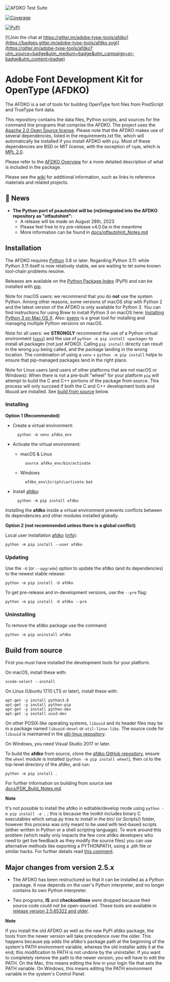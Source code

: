![AFDKO Test Suite](https://github.com/adobe-type-tools/afdko/workflows/AFDKO%20Test%20Suite/badge.svg)

[![Coverage](https://codecov.io/gh/adobe-type-tools/afdko/branch/develop/graph/badge.svg)](https://codecov.io/gh/adobe-type-tools/afdko/branch/develop)

[![PyPI](https://img.shields.io/pypi/v/afdko.svg)](https://pypi.org/project/afdko)

[![Join the chat at https://gitter.im/adobe-type-tools/afdko](https://badges.gitter.im/adobe-type-tools/afdko.svg)](https://gitter.im/adobe-type-tools/afdko?utm_source=badge&utm_medium=badge&utm_campaign=pr-badge&utm_content=badge)

Adobe Font Development Kit for OpenType (AFDKO)
===============================================

The AFDKO is a set of tools for building OpenType font files from
PostScript and TrueType font data.

This repository contains the data files, Python scripts, and sources for
the command line programs that comprise the AFDKO. The project uses the
[Apache 2.0 Open Source license](https://opensource.org/licenses/Apache-2.0).
Please note that the AFDKO makes use of several dependencies, listed in the
requirements.txt file, which will automatically be installed if you install
AFDKO with `pip`. Most of these dependencies are BSD or MIT license, with
the exception of `tqdm`, which is [MPL 2.0](https://www.mozilla.org/en-US/MPL/2.0/).

Please refer to the
[AFDKO Overview](https://adobe-type-tools.github.io/afdko/AFDKO-Overview.html)
for a more detailed description of what is included in the package.

Please see the
[wiki](https://github.com/adobe-type-tools/afdko/wiki)
for additional information, such as links to reference materials and related
projects.

📣 News
------------
* **The Python port of psautohint will be (re)integrated into the AFDKO repository as "otfautohint":**
  * A release will be made on August 28th, 2023
  * Please feel free to try pre-release v4.0.0a in the meantime
  * More information can be found in [docs/otfautohint_Notes.md](docs/otfautohint_Notes.md)

Installation
------------

The AFDKO requires [Python](http://www.python.org/download) 3.8
or later.
Regarding Python 3.11: while Python 3.11 itself is now relatively stable, we are waiting to let some known tool-chain problems resolve.

Releases are available on the [Python Package
Index](https://pypi.python.org/pypi/afdko) (PyPI) and can be installed
with [pip](https://pip.pypa.io).

Note for macOS users: we recommend that you do **not** use the system
Python. Among other reasons, some versions of macOS ship with Python 2
and the latest version of the AFDKO is only available for Python 3. You
can find instructions for using Brew to install Python 3 on macOS here:
[Installing Python 3 on Mac OS X](https://docs.python-guide.org/starting/install3/osx/).
Also: [pyenv](https://github.com/pyenv/pyenv) is a great tool for
installing and managing multiple Python versions on macOS.

Note for all users: we **STRONGLY** recommend the use of a Python virtual
environment ([`venv`](https://docs.python.org/3/library/venv.html))
and the use of `python -m pip install <package>` to install all packages
(not just AFDKO). Calling `pip install` directly can result in the
wrong `pip` being called, and the package landing in the wrong location.
The combination of using a `venv` + `python -m pip install` helps to ensure
that pip-managed packages land in the right place.

Note for Linux users (and users of other platforms that are not macOS or Windows): When there is not a pre-built "wheel" for your platform `pip` will attempt to build the C and C++ portions of the package from source. This process will only succeed if both the C and C++ development tools and libuuid are installed. See [build from source](#Build-from-source) below.

### Installing

**Option 1 (Recommended)**

- Create a virtual environment:

        python -m venv afdko_env

- Activate the virtual environment:

    - macOS & Linux

            source afdko_env/bin/activate

    - Windows

            afdko_env\Scripts\activate.bat

- Install [afdko](https://pypi.python.org/pypi/afdko):

        python -m pip install afdko

Installing the **afdko** inside a virtual environment prevents conflicts
between its dependencies and other modules installed globally.

**Option 2 (not recommended unless there is a global conflict)**

Local user installation [afdko](https://pypi.python.org/pypi/afdko) ([info](https://pip.pypa.io/en/stable/user_guide/?highlight=%E2%80%93%20user#user-installs)):

    python -m pip install --user afdko

### Updating

Use the `-U` (or `--upgrade`) option to update the afdko (and its
dependencies) to the newest stable release:

    python -m pip install -U afdko

To get pre-release and in-development versions, use the `--pre` flag:

    python -m pip install -U afdko --pre

### Uninstalling

To remove the afdko package use the command:

    python -m pip uninstall afdko

Build from source
-----------------

First you must have installed the development tools for your platform.

On macOS, install these with:

    xcode-select --install

On Linux (Ubuntu 17.10 LTS or later), install these with:

    apt-get -y install python3.8
    apt-get -y install python-pip
    apt-get -y install python-dev
    apt-get -y install uuid-dev

On other POSIX-like operating systems, `libuuid` and its header files
may be in a package named `libuuid-devel` or `util-linux-libs`. The
source code for `libuuid` is maintained in the
[util-linux repository](https://github.com/karelzak/util-linux).

On Windows, you need Visual Studio 2017 or later.


To build the **afdko** from source, clone the [afdko GitHub
repository](https://github.com/adobe-type-tools/afdko), ensure the `wheel`
module is installed (`python -m pip install wheel`), then `cd` to the top-level
directory of the afdko, and run:

    python -m pip install .

For further information on building from source see
[docs/FDK\_Build\_Notes.md](docs/FDK_Build_Notes.md).

**Note**

It's not possible to install the afdko in editable/develop mode using
`python -m pip install -e .` ; this is because the toolkit includes binary C executables
which setup.py tries to install in the bin/ (or Scripts/) folder, however
this process was only meant to be used with text-based scripts (either
written in Python or a shell scripting language). To work around this problem
(which really only impacts the few core afdko developers who need to get live
feedback as they modify the source files) you can use alternative methods like
exporting a PYTHONPATH, using a .pth file or similar hacks.
For further details read [this comment](https://github.com/adobe-type-tools/afdko/pull/677#issuecomment-436747212).

Major changes from version 2.5.x
--------------------------------

* The AFDKO has been restructured so that it can be installed as a Python
package. It now depends on the user's Python interpreter, and no longer
contains its own Python interpreter.

* Two programs, **IS** and **checkoutlines** were dropped because their source
code could not be open-sourced. These tools are available in [release version
2.5.65322 and older](https://github.com/adobe-type-tools/afdko/releases?after=2.6.22).

**Note**

If you install the old AFDKO as well as the new PyPI afdko package, the tools from
the newer version will take precedence over the older. This happens because pip
adds the afdko's package path at the beginning of the system's PATH environment
variable, whereas the old installer adds it at the end; this modification to PATH
is not undone by the uninstaller. If you want to completely remove the path to the
newer version, you will have to edit the PATH. On the Mac, this means editing the
line in your login file that sets the PATH variable. On Windows, this means editing
the PATH environment variable in the system's Control Panel.
